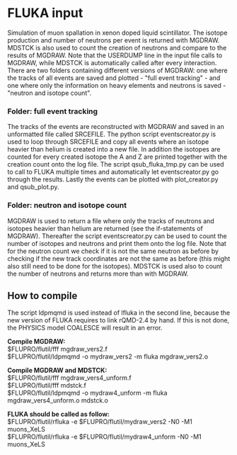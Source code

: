 # FLUKA input

Simulation of muon spallation in xenon doped liquid scintillator. The isotope production and number of neutrons per event is returned with MGDRAW. MDSTCK is also used to count the creation of neutrons and compare to the results of MGDRAW. Note that the USERDUMP line in the input file calls to MGDRAW, while MDSTCK is automatically called after every interaction. There are two folders containing different versions of MGDRAW: one where the tracks of all events are saved and plotted - "full event tracking" - and one where only the information on heavy elements and neutrons is saved - "neutron and isotope count".

### Folder: full event tracking

The tracks of the events are reconstructed with MGDRAW and saved in an unformatted file called SRCEFILE. The python script eventscreator.py is used to loop through SRCEFILE and copy all events where an isotope heavier than helium is created into a new file. In addition the isotopes are counted for every created isotope the A and Z are printed together with the creation count onto the log file. The script qsub_fluka_tmp.py can be used to call to FLUKA multiple times and automatically let eventscreator.py go through the results. Lastly the events can be plotted with plot_creator.py and qsub_plot.py.

### Folder: neutron and isotope count

MGDRAW is used to return a file where only the tracks of neutrons and isotopes heavier than helium are returned (see the if-statements of MGDRAW). Thereafter the script eventscreator.py can be used to count the number of isotopes and neutrons and print them onto the log file. Note that for the neutron count we check if it is not the same neutron as before by checking if the new track coordinates are not the same as before (this might also still need to be done for the isotopes). MDSTCK is used also to count the number of neutrons and returns more than with MGDRAW.

## How to compile

The script ldpmqmd is used instead of lfluka in the second line, because the new version of FLUKA requires to link rQMD-2.4 by hand. If this is not done, the PHYSICS model COALESCE will result in an error. 

**Compile MGDRAW:**\
$FLUPRO/flutil/fff mgdraw_vers2.f\
$FLUPRO/flutil/ldpmqmd -o mydraw_vers2 -m fluka mgdraw_vers2.o 

**Compile MGDRAW and MDSTCK:**\
$FLUPRO/flutil/fff mgdraw_vers4_unform.f\
$FLUPRO/flutil/fff mdstck.f\
$FLUPRO/flutil/ldpmqmd -o mydraw4_unform -m fluka mgdraw_vers4_unform.o mdstck.o

**FLUKA should be called as follow:**\
$FLUPRO/flutil/rfluka -e $FLUPRO/flutil/mydraw_vers2 -N0 -M1 muons_XeLS \
$FLUPRO/flutil/rfluka -e $FLUPRO/flutil/mydraw4_unform -N0 -M1 muons_XeLS 
